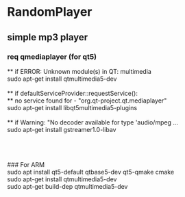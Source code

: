 # RandomPlayer
## simple mp3 player<br>






### req qmediaplayer (for qt5)<br>
**  if ERROR: Unknown module(s) in QT: multimedia<br>
sudo apt-get install qtmultimedia5-dev<br>
<br>
**  if defaultServiceProvider::requestService():<br>
**  no service found for - "org.qt-project.qt.mediaplayer"<br>
sudo apt-get install libqt5multimedia5-plugins<br>
<br>
**  if Warning: "No decoder available for type 'audio/mpeg ...<br>
sudo apt-get install gstreamer1.0-libav<br>

<br>
<br>
<br>
### For ARM<br>
sudo apt install qt5-default qtbase5-dev qt5-qmake cmake<br>
sudo apt-get install qtmultimedia5-dev<br>
sudo apt-get build-dep qtmultimedia5-dev<br>

